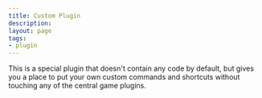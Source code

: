 ```yaml
---
title: Custom Plugin
description:
layout: page
tags: 
- plugin
---
```


This is a special plugin that doesn't contain any code by default, but gives you a place to put your own custom commands and shortcuts without touching any of the central game plugins.